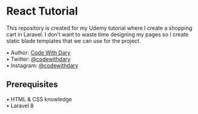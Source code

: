 # React Tutorial

This repository is created for my Udemy tutorial where I create a shopping cart in Laravel. I don’t want to waste time designing my pages so I create static blade templates that we can use for the project.

•	Author: [Code With Dary](https://github.com/codewithdary/) <br>
•	Twitter: [@codewithdary](https://twitter.com/codewithdary) <br>
•	Instagram: [@codewithdary](https://www.instagram.com/codewithdary/) <br>

## Prerequisites
•	HTML & CSS knowledge <br>
•	Laravel 8 <br>
